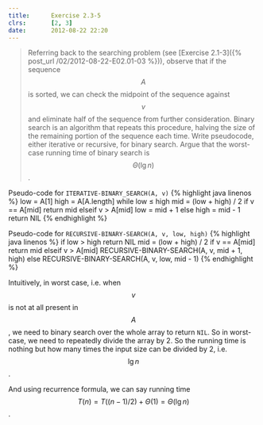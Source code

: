 ```yaml
---
title:      Exercise 2.3-5
clrs:       [2, 3]
date:       2012-08-22 22:20
---
```


>Referring back to the searching problem (see [Exercise 2.1-3]({% post_url /02/2012-08-22-E02.01-03 %})), observe that if the sequence $$A$$ is sorted, we can check the midpoint of the sequence against $$v$$ and eliminate half of the sequence from further consideration. Binary search is an algorithm that repeats this procedure, halving the size of the remaining portion of the sequence each time. Write pseudocode, either iterative or recursive, for binary search. Argue that the worst-case running time of binary search is $$\Theta(\lg n)$$.

Pseudo-code for `ITERATIVE-BINARY_SEARCH(A, v)`
{% highlight java linenos %}
low = A[1]
high = A[A.length]
while low &le; high
    mid = (low + high) / 2
    if v == A[mid]
        return mid
    elseif v > A[mid]
        low = mid + 1
    else
        high = mid - 1
return NIL
{% endhighlight %}

Pseudo-code for `RECURSIVE-BINARY-SEARCH(A, v, low, high)`
{% highlight java linenos %}
if low > high
   return NIL
mid = (low + high) / 2
if v == A[mid]
    return mid
elseif v > A[mid]
    RECURSIVE-BINARY-SEARCH(A, v, mid + 1, high)
else
    RECURSIVE-BINARY-SEARCH(A, v, low, mid - 1)
{% endhighlight %}


Intuitively, in worst case, i.e. when $$v$$ is not at all present in $$A$$, we need to binary search over the whole array to return `NIL`. So in worst-case, we need to repeatedly divide the array by 2. So the running time is nothing but how many times the input size can be divided by 2, i.e. $$\lg n$$.

And using recurrence formula, we can say running time $$T(n) = T((n - 1)/2) + \Theta(1) = \Theta(\lg n)$$.
